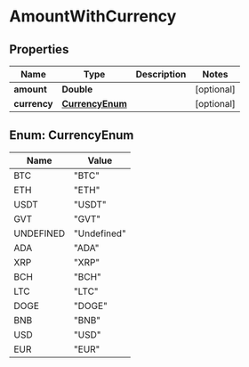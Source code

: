 
# AmountWithCurrency

## Properties
Name | Type | Description | Notes
------------ | ------------- | ------------- | -------------
**amount** | **Double** |  |  [optional]
**currency** | [**CurrencyEnum**](#CurrencyEnum) |  |  [optional]


<a name="CurrencyEnum"></a>
## Enum: CurrencyEnum
Name | Value
---- | -----
BTC | &quot;BTC&quot;
ETH | &quot;ETH&quot;
USDT | &quot;USDT&quot;
GVT | &quot;GVT&quot;
UNDEFINED | &quot;Undefined&quot;
ADA | &quot;ADA&quot;
XRP | &quot;XRP&quot;
BCH | &quot;BCH&quot;
LTC | &quot;LTC&quot;
DOGE | &quot;DOGE&quot;
BNB | &quot;BNB&quot;
USD | &quot;USD&quot;
EUR | &quot;EUR&quot;



